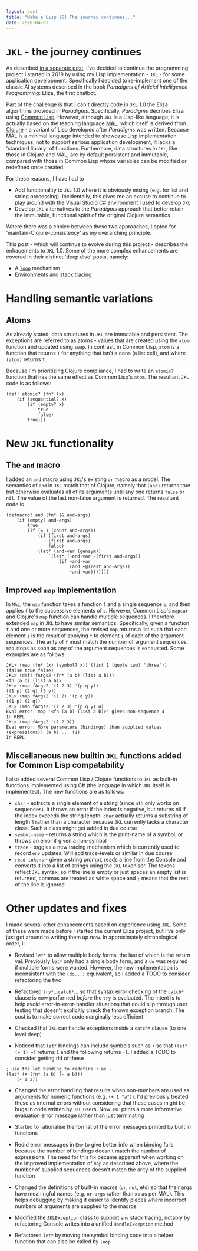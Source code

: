 ```yaml
---
layout: post
title: "Make a Lisp [6] The journey continues..."
date: 2020-04-03
---
```


# `JKL` - the journey continues

As described [in a separate post](https://www.non-kinetic-effects.co.uk/blog/2020/04/14/AI-Projects-Eliza), I've decided to continue the programming project I started in 2019 by using my Lisp implementation - `JKL` - for some application development. Specifically I decided to re-implement one of the classic AI systems described in the book *Paradigms of Articial Intelligence Programming*: Eliza, the first chatbot.

Part of the challenge is that I can't directly code in `JKL` 1.0 the Eliza algorithms provided in *Paradigms*. Specifically, *Paradigms* decribes Eliza using [Common Lisp](https://common-lisp.net/). However, although `JKL` is a Lisp-like language, it is actually based on the teaching language [MAL](https://github.com/kanaka/mal/blob/master/process/guide.md), which itself is derived from [Clojure](https://clojure.org/index) - a variant of Lisp developed after *Paradigms* was written. Because MAL is a minimal language intended to showcase Lisp implementation techniques, not to support serious application development, it lacks a 'standard library' of functions. Furthermore, data structures in `JKL`, like those in Clojure and MAL, are by default persistent and immutable, compared with those in Common Lisp whose variables can  be modified or redefined once created.

For these reasons, I have had to 
* Add functionality to `JKL` 1.0 where it is obviously mising (e.g. for list and string processing). Incidentally, this gives me an excuse to continue to play around with the Visual Studio C# environment I used to develop `JKL`
* Develop `JKL` alternatives to the *Paradigms* approach that better retain the immutable, functional spirit of the original Clojure semantics

Where there was a choice between these two approaches, I opted for 'maintain-Clojure-consistency' as my overarching principle. 

This post - which will continue to evolve during this project - describes the enhacements to `JKL` 1.0. Some of the more complex enhancements are covered in their distinct 'deep dive' posts, namely:

* A [`loop`](https://www.non-kinetic-effects.co.uk/blog/2020/04/18/looping-deep-dive) mechanism
* [Environments and stack tracing](https://www.non-kinetic-effects.co.uk/blog/2020/05/03/environments)


# Handling semantic variations

## Atoms

As already stated, data structures in `JKL` are immutable and persistent. The exceptions are referred to as atoms - values that are created using the `atom` function and updated using `swap`. In contrast, in Common Lisp, `atom` is a function that returns `T` for anything that isn't a cons (a list cell), and where `(atom)` returns `T`.

Because I'm prioritizing Clojure compliance, I had to write an `atomic?` function that has the same effect as Common Lisp's `atom`. The resultant `JKL` code is as follows:
```
(def! atomic? (fn* (x)
	(if (sequential? x)
		(if (empty? x)
			true
			false)
		true)))
```

# New `JKL` functionality

## The `and` macro

I added an `and` macro using `JKL`'s existing `or` macro as a model. The semantics of `and` in `JKL` match that of Clojure, namely that `(and)` returns true but otherwise evaluates all of its arguments until any one returns `false` or `nil`. The value of the last non-false argument is returned. The resultant code is
```
(defmacro! and (fn* (& and-args)
	(if (empty? and-args)
		true
		(if (= 1 (count and-args))
			(if (first and-args)
				(first and-args)
				false)
			(let* (and-var (gensym))
				`(let* (~and-var ~(first and-args))
					(if ~and-var
						(and ~@(rest and-args))
						~and-var)))))))
```
## Improved `map` implementation

In `MAL`, the `map` function takes a function `f` and a single sequence `s`, and then applies `f` to the successive elements of `s`. However, Common Lisp's `mapcar` and Clojure's `map` function can handle multiple sequences. I therefore extended `map` in `JKL` to have similar semantics. Specifically, given a function `f` and one or more sequences, the revised `map` returns a list such that each element `j` is the result of applying `f` to element `j` of each of the argument sequences. The arity of `f` must match the number of argument sequences. `map` stops as soon as any of the argument sequences is exhausted. Some examples are as follows:

```
JKL> (map (fn* (x) (symbol? x)) (list 1 (quote two) "three"))
(false true false)
JKL> (def! fArgs2 (fn* (a b) (list a b)))
<fn (a b) (list a b)>
JKL> (map fArgs2 '(1 2 3) '(p q y))
((1 p) (2 q) (3 y))
JKL> (map fArgs2 '(1 2) '(p q y))
((1 p) (2 q))
JKL> (map fArgs2 '(1 2 3) '(p q y) 4)
Eval error: map '<fn (a b) (list a b)>' given non-sequence 4
In REPL
JKL> (map fArgs2 '(1 2 3))
Eval error: More parameters (bindings) than supplied values (expressions): (a b) ... (1)
In REPL
```


## Miscellaneous new builtin `JKL` functions added for Common Lisp compatability

I also added several Common Lisp / Clojure functions to `JKL` as built-in functions implemented using C# (the language in which `JKL` itself is implemented). The new functions are as follows:  

* `char` - extracts a single element of a string (since `nth` only works on sequences). It throws an error if the index is negative, but returns nil if the index exceeds the string length. `char` actually returns a substring of length 1 rather than a character because `JKL` currently lacks a character class. Such a class might get added in due course
* `symbol-name` - returns a string which is the print-name of a symbol, or throws an error if given a non-symbol
* `trace` - toggles a new tracing mechanism which is currently used to record `env` updates. Will add trace-levels or similar in due course
* `read-tokens` - given a string prompt, reads a line from the Console and converts it into a list of strings using the `JKL` tokeniser.  The tokens reflect `JKL` syntax, so if the line is empty or just spaces an empty list is returned, commas are treated as white space and `;` means that the rest of the line is ignored 

# Other updates and fixes

I made several other enhancements based on experience using `JKL`. Some of these were made before I started the current Eliza project, but I've only just got around to writing them up now. In approximately chronological order, I:

* Revised `let*` to allow multiple body forms, the last of which is the return val. Previously `let*` only had a single body form, and a `do` was required if multiple forms were wanted. However, the new implementation is inconsistent with the `(do...)` equivalent, so  I added a TODO to consider refactoring the two

* Refactored `try*`...`catch*`... so that syntax error checking of the `catch*` clause is now performed *before* the `try` is evaluated. The intent is to help avoid error-in-error-handler situations that could slip through user testing that doesn't explicitly check the thrown exception branch. The cost is to make correct code marginally less efficient

* Checked that `JKL` can handle exceptions inside a `catch*` clause (to one level deep)

* Noticed that `let*` bindings can include symbols such as `+` so that `(let* (+ 1) +)` returns `1` and the following returns `-1`. I added a TODO to consider getting rid of these
```
; use the let binding to redefine + as -
(let* (+ (fn* (a b) (- a b)))
    (+ 1 2))
```

* Changed the error handling that results when non-numbers are used as arguments for numeric functions (e.g. `(+ 1 "a")`). I'd previously treated these as internal errors without considering that these cases might be bugs in code written by `JKL` users. Now `JKL` prints a more informative evaluation error message rather than just terminating

* Started to rationalise the format of the error messages printed by built in functions

* Redid error messages in `Env` to give better info when binding fails because the number of bindings doesn't match the number of expressions. The need for this fix became apparent when working on the improved implementation of `map` as described above, where the number of supplied sequences doesn't match the arity of the supplied function

* Changed the definitions of built-in macros (`or`, `not`, etc) so that their args have meaningful names (e.g. `or-args` rather than `xs` as per MAL). This helps debugging by making it easier to identify places where incorrect numbers of arguments are supplied to the macros

* Modified the `JKLException` class to support `env` stack tracing, notably by refactoring Console writes into a unified `HandleException` method

* Refactored `let*` by moving the symbol binding code into a helper function that can also be called by `loop`


